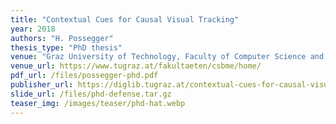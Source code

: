 ```yaml
---
title: "Contextual Cues for Causal Visual Tracking"
year: 2018
authors: "H. Possegger"
thesis_type: "PhD thesis"
venue: "Graz University of Technology, Faculty of Computer Science and Biomedical Engineering"
venue_url: https://www.tugraz.at/fakultaeten/csbme/home/
pdf_url: /files/possegger-phd.pdf
publisher_url: https://diglib.tugraz.at/contextual-cues-for-causal-visual-tracking-2018
slide_url: /files/phd-defense.tar.gz
teaser_img: /images/teaser/phd-hat.webp
---
```

